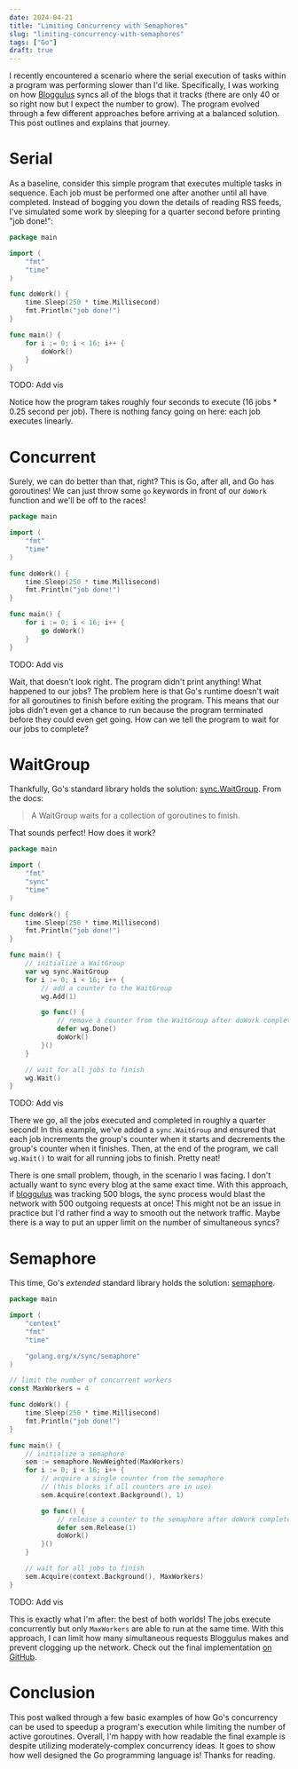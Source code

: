 ```yaml
---
date: 2024-04-21
title: "Limiting Concurrency with Semaphores"
slug: "limiting-concurrency-with-semaphores"
tags: ["Go"]
draft: true
---
```


I recently encountered a scenario where the serial execution of tasks within a program was performing slower than I'd like.
Specifically, I was working on how [Bloggulus](https://bloggulus.com/) syncs all of the blogs that it tracks (there are only 40 or so right now but I expect the number to grow).
The program evolved through a few different approaches before arriving at a balanced solution.
This post outlines and explains that journey.

# Serial

As a baseline, consider this simple program that executes multiple tasks in sequence.
Each job must be performed one after another until all have completed.
Instead of bogging you down the details of reading RSS feeds, I've simulated some work by sleeping for a quarter second before printing "job done!":

```go
package main

import (
	"fmt"
	"time"
)

func doWork() {
	time.Sleep(250 * time.Millisecond)
	fmt.Println("job done!")
}

func main() {
	for i := 0; i < 16; i++ {
		doWork()
	}
}
```

TODO: Add vis

Notice how the program takes roughly four seconds to execute (16 jobs \* 0.25 second per job).
There is nothing fancy going on here: each job executes linearly.

# Concurrent

Surely, we can do better than that, right?
This is Go, after all, and Go has goroutines!
We can just throw some `go` keywords in front of our `doWork` function and we'll be off to the races!

```go
package main

import (
	"fmt"
	"time"
)

func doWork() {
	time.Sleep(250 * time.Millisecond)
	fmt.Println("job done!")
}

func main() {
	for i := 0; i < 16; i++ {
		go doWork()
	}
}
```

TODO: Add vis

Wait, that doesn't look right.
The program didn't print anything!
What happened to our jobs?
The problem here is that Go's runtime doesn't wait for all goroutines to finish before exiting the program.
This means that our jobs didn't even get a chance to run because the program terminated before they could even get going.
How can we tell the program to wait for our jobs to complete?

# WaitGroup

Thankfully, Go's standard library holds the solution: [sync.WaitGroup](https://pkg.go.dev/sync#WaitGroup).
From the docs:

> A WaitGroup waits for a collection of goroutines to finish.

That sounds perfect!
How does it work?

```go
package main

import (
	"fmt"
	"sync"
	"time"
)

func doWork() {
	time.Sleep(250 * time.Millisecond)
	fmt.Println("job done!")
}

func main() {
	// initialize a WaitGroup
	var wg sync.WaitGroup
	for i := 0; i < 16; i++ {
		// add a counter to the WaitGroup
		wg.Add(1)

		go func() {
			// remove a counter from the WaitGroup after doWork completes
			defer wg.Done()
			doWork()
		}()
	}

	// wait for all jobs to finish
	wg.Wait()
}
```

TODO: Add vis

There we go, all the jobs executed and completed in roughly a quarter second!
In this example, we've added a `sync.WaitGroup` and ensured that each job increments the group's counter when it starts and decrements the group's counter when it finishes.
Then, at the end of the program, we call `wg.Wait()` to wait for all running jobs to finish.
Pretty neat!

There is one small problem, though, in the scenario I was facing.
I don't actually want to sync every blog at the same exact time.
With this approach, if [bloggulus](https://bloggulus.com/) was tracking 500 blogs, the sync process would blast the network with 500 outgoing requests at once!
This might not be an issue in practice but I'd rather find a way to smooth out the network traffic.
Maybe there is a way to put an upper limit on the number of simultaneous syncs?

# Semaphore

This time, Go's _extended_ standard library holds the solution: [semaphore](https://pkg.go.dev/golang.org/x/sync/semaphore).

```go
package main

import (
	"context"
	"fmt"
	"time"

	"golang.org/x/sync/semaphore"
)

// limit the number of concurrent workers
const MaxWorkers = 4

func doWork() {
	time.Sleep(250 * time.Millisecond)
	fmt.Println("job done!")
}

func main() {
	// initialize a semaphore
	sem := semaphore.NewWeighted(MaxWorkers)
	for i := 0; i < 16; i++ {
		// acquire a single counter from the semaphore
		// (this blocks if all counters are in use)
		sem.Acquire(context.Background(), 1)

		go func() {
			// release a counter to the semaphore after doWork completes
			defer sem.Release(1)
			doWork()
		}()
	}

	// wait for all jobs to finish
	sem.Acquire(context.Background(), MaxWorkers)
}
```

TODO: Add vis

This is exactly what I'm after: the best of both worlds!
The jobs execute concurrently but only `MaxWorkers` are able to run at the same time.
With this approach, I can limit how many simultaneous requests Bloggulus makes and prevent clogging up the network.
Check out the final implementation [on GitHub](https://github.com/theandrew168/bloggulus/blob/981424b37cee14a13f4caec556bcc3042260ab37/backend/service/sync.go#L89-L116).

# Conclusion

This post walked through a few basic examples of how Go's concurrency can be used to speedup a program's execution while limiting the number of active goroutines.
Overall, I'm happy with how readable the final example is despite utilizing moderately-complex concurrency ideas.
It goes to show how well designed the Go programming language is!
Thanks for reading.
